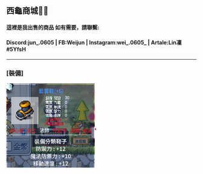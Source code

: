 ## 西龜商城🍉🐢
#### 這裡是我出售的商品 如有需要，請聯繫:
#### Discord:jun_.0605 | FB:Weijun | Instagram:wei_.0605_ | Artale:Lin凜#5YfsH
---
### [裝備]
![12速藍雪鞋](./12速藍雪鞋.png)
